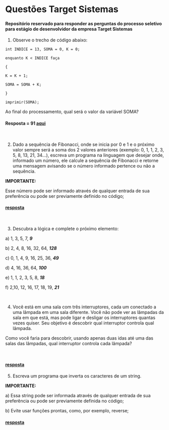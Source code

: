 # Questões Target Sistemas
#### Repositório reservado para responder as perguntas do processo seletivo para estágio de desenvolvidor da empresa Target Sistemas

1) Observe o trecho de código abaixo:


```
int INDICE = 13, SOMA = 0, K = 0;

enquanto K < INDICE faça

{

K = K + 1;

SOMA = SOMA + K;

}

imprimir(SOMA);
```



Ao final do processamento, qual será o valor da variável SOMA?

#### Resposta = 91 [aqui](./Quest-01/questao1.java)

<br>

2) Dado a sequência de Fibonacci, onde se inicia por 0 e 1 e o próximo valor sempre será a soma dos 2 valores anteriores (exemplo: 0, 1, 1, 2, 3, 5, 8, 13, 21, 34...), escreva um programa na linguagem que desejar onde, informado um número, ele calcule a sequência de Fibonacci e retorne uma mensagem avisando se o número informado pertence ou não a sequência.

**IMPORTANTE:**

Esse número pode ser informado através de qualquer entrada de sua preferência ou pode ser previamente definido no código;

#### [resposta](/Quest-02/questao2.py)
<br>

3) Descubra a lógica e complete o próximo elemento:

a) 1, 3, 5, 7, **_9_**

b) 2, 4, 8, 16, 32, 64, **_128_**

c) 0, 1, 4, 9, 16, 25, 36, **_49_**

d) 4, 16, 36, 64, **_100_**

e) 1, 1, 2, 3, 5, 8, **_18_**

f) 2,10, 12, 16, 17, 18, 19, **_21_**


<br>

4) Você está em uma sala com três interruptores, cada um conectado a uma lâmpada em uma sala diferente. Você não pode ver as lâmpadas da sala em que está, mas pode ligar e desligar os interruptores quantas vezes quiser. Seu objetivo é descobrir qual interruptor controla qual lâmpada.

Como você faria para descobrir, usando apenas duas idas até uma das salas das lâmpadas, qual interruptor controla cada lâmpada?

 
#### [resposta](/Quest-04/questao4.txt)

5) Escreva um programa que inverta os caracteres de um string.


**IMPORTANTE:**

a) Essa string pode ser informada através de qualquer entrada de sua preferência ou pode ser previamente definida no código;

b) Evite usar funções prontas, como, por exemplo, reverse;

#### [resposta](/Quest-05/questao5.java)